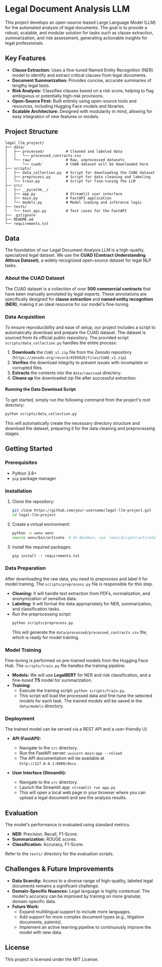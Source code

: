 # Legal Document Analysis LLM

This project develops an open-source-based Large Language Model (LLM) for the automated analysis of legal documents. The goal is to provide a robust, scalable, and modular solution for tasks such as clause extraction, summarization, and risk assessment, generating actionable insights for legal professionals.

## Key Features

  * **Clause Extraction:** Uses a fine-tuned Named Entity Recognition (NER) model to identify and extract critical clauses from legal documents.
  * **Document Summarization:** Provides concise, accurate summaries of lengthy legal texts.
  * **Risk Analysis:** Classifies clauses based on a risk score, helping to flag ambiguous or potentially high-risk provisions.
  * **Open-Source First:** Built entirely using open-source tools and resources, including Hugging Face models and libraries.
  * **Scalable Architecture:** Designed with modularity in mind, allowing for easy integration of new features or models.

## Project Structure

```
legal_llm_project/
├── data/
│   ├── processed/          # Cleaned and labeled data
│   │   └── processed_contracts.csv
│   └── raw/                # Raw, unprocessed datasets
│       └── cuad/           # CUAD dataset will be downloaded here
├── scripts/
│   ├── data_collection.py  # Script for downloading the CUAD dataset
│   ├── preprocess.py       # Script for data cleaning and labeling
│   └── train.py            # Script for fine-tuning the LLM
├── src/
│   ├── __pycache__/
│   ├── app.py              # Streamlit user interface
│   ├── main.py             # FastAPI application
│   └── models.py           # Model loading and inference logic
├── tests/
│   └── test_api.py         # Test cases for the FastAPI
├── .gitignore
├── README.md
└── requirements.txt
```

## Data

The foundation of our Legal Document Analysis LLM is a high-quality, specialized legal dataset. We use the **CUAD (Contract Understanding Atticus Dataset)**, a widely recognized open-source dataset for legal NLP tasks.

### About the CUAD Dataset

The CUAD dataset is a collection of over **500 commercial contracts** that have been manually annotated by legal experts. These annotations are specifically designed for **clause extraction** and **named entity recognition (NER)**, making it an ideal resource for our model's fine-tuning.

### Data Acquisition

To ensure reproducibility and ease of setup, our project includes a script to automatically download and prepare the CUAD dataset. The dataset is sourced from its official public repository. The provided script `scripts/data_collection.py` handles the entire process:

1.  **Downloads** the `CUAD_v1.zip` file from the Zenodo repository (`https://zenodo.org/record/4595826/files/CUAD_v1.zip`).
2.  **Verifies** the download integrity to prevent issues with incomplete or corrupted files.
3.  **Extracts** the contents into the `data/raw/cuad` directory.
4.  **Cleans up** the downloaded zip file after successful extraction.

#### Running the Data Download Script

To get started, simply run the following command from the project's root directory:

```bash
python scripts/data_collection.py
```

This will automatically create the necessary directory structure and download the dataset, preparing it for the data cleaning and preprocessing stages.

## Getting Started

### Prerequisites

  * Python 3.8+
  * `pip` package manager

### Installation

1.  Clone the repository:
    ```sh
    git clone https://github.com/your-username/legal-llm-project.git
    cd legal-llm-project
    ```
2.  Create a virtual environment:
    ```sh
    python -m venv venv
    source venv/bin/activate  # On Windows, use `venv\Scripts\activate`
    ```
3.  Install the required packages:
    ```sh
    pip install -r requirements.txt
    ```

### Data Preparation

After downloading the raw data, you need to preprocess and label it for model training. The `scripts/preprocess.py` file is responsible for this step.

  * **Cleaning:** It will handle text extraction from PDFs, normalization, and anonymization of sensitive data.
  * **Labeling:** It will format the data appropriately for NER, summarization, and classification tasks.
  * Run the preprocessing script:
    ```bash
    python scripts/preprocess.py
    ```
    This will generate the `data/processed/processed_contracts.csv` file, which is ready for model training.

### Model Training

Fine-tuning is performed on pre-trained models from the Hugging Face Hub. The `scripts/train.py` file handles the training pipeline.

  * **Models:** We will use **LegalBERT** for NER and risk classification, and a fine-tuned **T5** model for summarization.
  * **Training:**
      * Execute the training script: `python scripts/train.py`.
      * This script will load the processed data and fine-tune the selected models for each task. The trained models will be saved in the `data/models` directory.

### Deployment

The trained model can be served via a REST API and a user-friendly UI.

  * **API (FastAPI):**

      * Navigate to the `src` directory.
      * Run the FastAPI server: `uvicorn main:app --reload`
      * The API documentation will be available at `http://127.0.0.1:8000/docs`.

  * **User Interface (Streamlit):**

      * Navigate to the `src` directory.
      * Launch the Streamlit app: `streamlit run app.py`
      * This will open a local web page in your browser where you can upload a legal document and see the analysis results.

## Evaluation

The model's performance is evaluated using standard metrics.

  * **NER:** Precision, Recall, F1-Score.
  * **Summarization:** ROUGE scores.
  * **Classification:** Accuracy, F1-Score.

Refer to the `tests/` directory for the evaluation scripts.

## Challenges & Future Improvements

  * **Data Scarcity:** Access to a diverse range of high-quality, labeled legal documents remains a significant challenge.
  * **Domain-Specific Nuances:** Legal language is highly contextual. The model's accuracy can be improved by training on more granular, domain-specific data.
  * **Future Work:**
      * Expand multilingual support to include more languages.
      * Add support for more complex document types (e.g., litigation documents, patents).
      * Implement an active learning pipeline to continuously improve the model with new data.

## License

This project is licensed under the MIT License.
